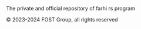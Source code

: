 The private and official repository of farhi rs program

© 2023-2024 FOST Group, all rights reserved
